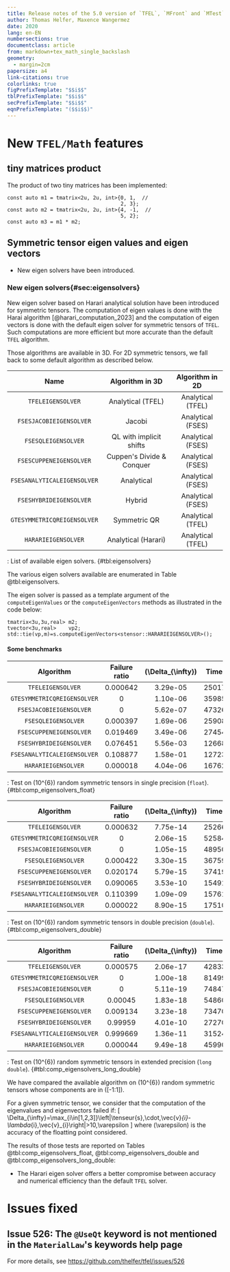 ```yaml
---
title: Release notes of the 5.0 version of `TFEL`, `MFront` and `MTest`
author: Thomas Helfer, Maxence Wangermez
date: 2020
lang: en-EN
numbersections: true
documentclass: article
from: markdown+tex_math_single_backslash
geometry:
  - margin=2cm
papersize: a4
link-citations: true
colorlinks: true
figPrefixTemplate: "$$i$$"
tblPrefixTemplate: "$$i$$"
secPrefixTemplate: "$$i$$"
eqnPrefixTemplate: "($$i$$)"
---
```


# New `TFEL/Math` features

## tiny matrices product

The product of two tiny matrices has been implemented:

~~~~{.cxx}
const auto m1 = tmatrix<2u, 2u, int>{0, 1,  //
                                     2, 3};
const auto m2 = tmatrix<2u, 2u, int>{4, -1,  //
                                     5, 2};
const auto m3 = m1 * m2;
~~~~

## Symmetric tensor eigen values and eigen vectors

- New eigen solvers have been introduced.

### New eigen solvers{#sec:eigensolvers}

New eigen solver based on Harari analytical solution have been introduced for symmetric tensors. The computation of eigen values is done with the Harai algorithm [@harari_computation_2023] and the computation of eigen vectors is done with the default eigen solver for symmetric tensors of `TFEL`. Such computations are more efficient but more accurate than the default `TFEL` algorithm.

Those algorithms are available in 3D. For 2D symmetric tensors, we
fall back to some default algorithm as described below.

|            Name             |     Algorithm  in 3D      | Algorithm  in 2D  |
| :-------------------------: | :-----------------------: | :---------------: |
|      `TFELEIGENSOLVER`      |     Analytical (TFEL)     | Analytical (TFEL) |
|   `FSESJACOBIEIGENSOLVER`   |          Jacobi           | Analytical (FSES) |
|     `FSESQLEIGENSOLVER`     |  QL with implicit shifts  | Analytical (FSES) |
|   `FSESCUPPENEIGENSOLVER`   | Cuppen's Divide & Conquer | Analytical (FSES) |
| `FSESANALYTICALEIGENSOLVER` |        Analytical         | Analytical (FSES) |
|   `FSESHYBRIDEIGENSOLVER`   |          Hybrid           | Analytical (FSES) |
| `GTESYMMETRICQREIGENSOLVER` |       Symmetric QR        | Analytical (TFEL) |
|     `HARARIEIGENSOLVER`     |    Analytical (Harari)    | Analytical (TFEL) |
: List of available eigen solvers. {#tbl:eigensolvers}

The various eigen solvers available are enumerated in Table
@tbl:eigensolvers.

The eigen solver is passed as a template argument of the
`computeEigenValues` or the `computeEigenVectors` methods as
illustrated in the code below:

~~~~~{.cpp}
tmatrix<3u,3u,real> m2;
tvector<3u,real>    vp2;
std::tie(vp,m)=s.computeEigenVectors<stensor::HARARIEIGENSOLVER>();
~~~~~

#### Some benchmarks

|          Algorithm          | Failure ratio | \(\Delta_{\infty}\) | Times (ns) | Time ratio |
| :-------------------------: | :-----------: | :-----------------: | :--------: | :--------: |
|      `TFELEIGENSOLVER`      |   0.000642    |      3.29e-05       | 250174564  |     1      |
| `GTESYMMETRICQREIGENSOLVER` |       0       |      1.10e-06       | 359854550  |    1.44    |
|   `FSESJACOBIEIGENSOLVER`   |       0       |      5.62e-07       | 473263841  |    1.89    |
|     `FSESQLEIGENSOLVER`     |   0.000397    |      1.69e-06       | 259080052  |    1.04    |
|   `FSESCUPPENEIGENSOLVER`   |   0.019469    |      3.49e-06       | 274547371  |    1.10    |
|   `FSESHYBRIDEIGENSOLVER`   |   0.076451    |      5.56e-03       | 126689850  |    0.51    |
| `FSESANALYTICALEIGENSOLVER` |   0.108877    |      1.58e-01       | 127236908  |    0.51    |
|     `HARARIEIGENSOLVER`     |   0.000018    |      4.04e-06       | 167626780  |    0.67    |
: Test on \(10^{6}\) random symmetric tensors in single precision (`float`). {#tbl:comp_eigensolvers_float}

|          Algorithm          | Failure ratio | \(\Delta_{\infty}\) | Times (ns) | Time ratio |
| :-------------------------: | :-----------: | :-----------------: | :--------: | :--------: |
|      `TFELEIGENSOLVER`      |   0.000632    |      7.75e-14       | 252663338  |     1      |
| `GTESYMMETRICQREIGENSOLVER` |       0       |      2.06e-15       | 525845499  |    2.08    |
|   `FSESJACOBIEIGENSOLVER`   |       0       |      1.05e-15       | 489507133  |    1.94    |
|     `FSESQLEIGENSOLVER`     |   0.000422    |      3.30e-15       | 367599140  |    1.45    |
|   `FSESCUPPENEIGENSOLVER`   |   0.020174    |      5.79e-15       | 374190684  |    1.48    |
|   `FSESHYBRIDEIGENSOLVER`   |   0.090065    |      3.53e-10       | 154911762  |    0.61    |
| `FSESANALYTICALEIGENSOLVER` |   0.110399    |      1.09e-09       | 157613994  |    0.62    |
|     `HARARIEIGENSOLVER`     |   0.000022    |      8.90e-15       | 175109610  |    0.69    |
: Test on \(10^{6}\) random symmetric tensors in double precision (`double`). {#tbl:comp_eigensolvers_double}

|          Algorithm          | Failure ratio | \(\Delta_{\infty}\) | Times (ns) | Time ratio |
| :-------------------------: | :-----------: | :-----------------: | :--------: | :--------: |
|      `TFELEIGENSOLVER`      |   0.000575    |      2.06e-17       | 428333721  |     1      |
| `GTESYMMETRICQREIGENSOLVER` |       0       |      1.00e-18       | 814990447  |    1.90    |
|   `FSESJACOBIEIGENSOLVER`   |       0       |      5.11e-19       | 748476926  |    1.75    |
|     `FSESQLEIGENSOLVER`     |    0.00045    |      1.83e-18       | 548604588  |    1.28    |
|   `FSESCUPPENEIGENSOLVER`   |   0.009134    |      3.23e-18       | 734707748  |    1.71    |
|   `FSESHYBRIDEIGENSOLVER`   |    0.99959    |      4.01e-10       | 272701749  |    0.64    |
| `FSESANALYTICALEIGENSOLVER` |   0.999669    |      1.36e-11       | 315243286  |    0.74    |
|     `HARARIEIGENSOLVER`     |   0.000044    |      9.49e-18       | 459905551  |    1.07    |
: Test on \(10^{6}\) random symmetric tensors in extended precision (`long double`). {#tbl:comp_eigensolvers_long_double}


We have compared the available algorithm on \(10^{6}\) random
symmetric tensors whose components are in \([-1:1]\).

For a given symmetric tensor, we consider that the computation of the
eigenvalues and eigenvectors failed if:
\[
\Delta_{\infty}=\max_{i\in[1,2,3]}\left\|\tenseur{s}\,\cdot\,\vec{v}_{i}-\lambda_{i}\,\vec{v}_{i}\right\|>10\,\varepsilon
\]
where \(\varepsilon\) is the accuracy of the floatting point considered.

The results of those tests are reported on Tables
@tbl:comp_eigensolvers_float, @tbl:comp_eigensolvers_double and
@tbl:comp_eigensolvers_long_double:

- The Harari eigen solver offers a better compromise between accuracy and numerical efficiency than the default `TFEL` solver.

# Issues fixed

## Issue 526: The `@UseQt` keyword is not mentioned in the `MaterialLaw`'s keywords help page

For more details, see <https://github.com/thelfer/tfel/issues/526>


